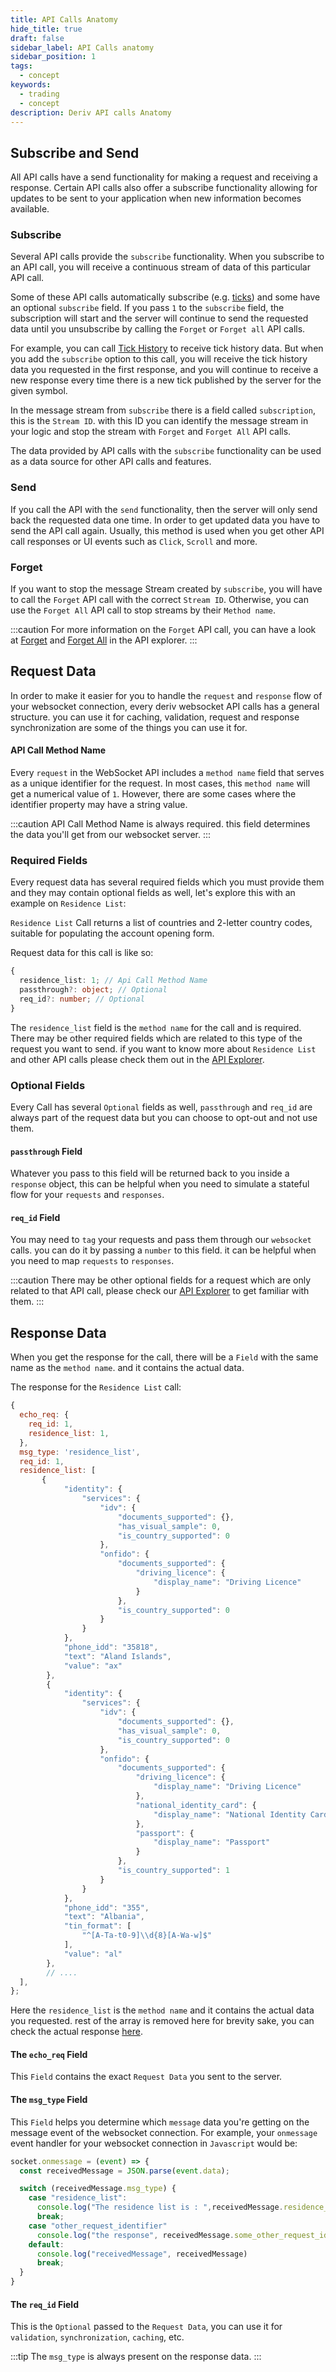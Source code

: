 ```yaml
---
title: API Calls Anatomy
hide_title: true
draft: false
sidebar_label: API Calls anatomy
sidebar_position: 1
tags:
  - concept
keywords:
  - trading
  - concept
description: Deriv API calls Anatomy
---
```

## Subscribe and Send

All API calls have a send functionality for making a request and receiving a response. Certain API calls also offer a subscribe functionality allowing for updates to be sent to your application when new information becomes available.

### Subscribe

Several API calls provide the `subscribe` functionality. When you subscribe to an API call, you will receive a continuous stream of data of this particular API call.

Some of these API calls automatically subscribe (e.g. [ticks](https://api.deriv.com/api-explorer#ticks)) and some have an optional `subscribe` field. If you pass `1` to the `subscribe` field, the subscription will start and the server will continue to send the requested data until you unsubscribe by calling the `Forget` or `Forget all` API calls.

For example, you can call [Tick History](https://api.deriv.com/api-explorer#ticks_history) to receive tick history data. But when you add the `subscribe` option to this call, you will receive the tick history data you requested in the first response, and you will continue to receive a new response every time there is a new tick published by the server for the given symbol.

In the message stream from `subscribe` there is a field called `subscription`, this is the `Stream ID`. with this ID you can identify the message stream in your logic and stop the stream with `Forget` and `Forget All` API calls.

The data provided by API calls with the `subscribe` functionality can be used as a data source for other API calls and features.

### Send

If you call the API with the `send` functionality, then the server will only send back the requested data one time. In order to get updated data you have to send the API call again. Usually, this method is used when you get other API call responses or UI events such as `Click`, `Scroll` and more.

### Forget

If you want to stop the message Stream created by `subscribe`, you will have to call the `Forget` API call with the correct `Stream ID`. Otherwise, you can use the `Forget All` API call to stop streams by their `Method name`.

:::caution
For more information on the `Forget` API call, you can have a look at [Forget](https://api.deriv.com/api-explorer#forget) and [Forget All](https://api.deriv.com/api-explorer#forget_all) in the API explorer.
:::


## Request Data

In order to make it easier for you to handle the `request` and `response` flow of your websocket connection, every deriv websocket API calls has a general structure. you can use it for caching, validation, request and response synchronization are some of the things you can use it for.

#### API Call Method Name

Every `request` in the WebSocket API includes a `method name` field that serves as a unique identifier for the request. In most cases, this  `method name` will get a numerical value of `1`. However, there are some cases where the identifier property may have a string value.

:::caution
API Call Method Name is always required. this field determines the data you'll get from our websocket server.
:::

### Required Fields

Every request data has several required fields which you must provide them and they may contain optional fields as well, let's explore this with an example on `Residence List`:

`Residence List` Call returns a list of countries and 2-letter country codes, suitable for populating the account opening form.

Request data for this call is like so:

```ts
{
  residence_list: 1; // Api Call Method Name
  passthrough?: object; // Optional
  req_id?: number; // Optional
}
```

The `residence_list` field is the `method name` for the call and is required. There may be other required fields which are related to this type of the request you want to send. if you want to know more about `Residence List` and other API calls please check them out in the [API Explorer](https://api.deriv.com/api-explorer#residence_list).

### Optional Fields

Every Call has several `Optional` fields as well, `passthrough` and `req_id` are always part of the request data but you can choose to opt-out and not use them.

#### `passthrough` Field

Whatever you pass to this field will be returned back to you inside a `response` object, this can be helpful when you need to simulate a stateful flow for your `requests` and `responses`.

#### `req_id` Field

You may need to `tag` your requests and pass them through our `websocket` calls. you can do it by passing a `number` to this field. it can be helpful when you need to map `requests` to `responses`.

:::caution
There may be other optional fields for a request which are only related to that API call, please check our [API Explorer](https://api.deriv.com/api-explorer) to get familiar with them.
:::

## Response Data

When you get the response for the call, there will be a `Field` with the same name as the `method name`. and it contains the actual data.

The response for the `Residence List` call:

```js
{
  echo_req: {
    req_id: 1,
    residence_list: 1,
  },
  msg_type: 'residence_list',
  req_id: 1,
  residence_list: [
       {
            "identity": {
                "services": {
                    "idv": {
                        "documents_supported": {},
                        "has_visual_sample": 0,
                        "is_country_supported": 0
                    },
                    "onfido": {
                        "documents_supported": {
                            "driving_licence": {
                                "display_name": "Driving Licence"
                            }
                        },
                        "is_country_supported": 0
                    }
                }
            },
            "phone_idd": "35818",
            "text": "Aland Islands",
            "value": "ax"
        },
        {
            "identity": {
                "services": {
                    "idv": {
                        "documents_supported": {},
                        "has_visual_sample": 0,
                        "is_country_supported": 0
                    },
                    "onfido": {
                        "documents_supported": {
                            "driving_licence": {
                                "display_name": "Driving Licence"
                            },
                            "national_identity_card": {
                                "display_name": "National Identity Card"
                            },
                            "passport": {
                                "display_name": "Passport"
                            }
                        },
                        "is_country_supported": 1
                    }
                }
            },
            "phone_idd": "355",
            "text": "Albania",
            "tin_format": [
                "^[A-Ta-t0-9]\\d{8}[A-Wa-w]$"
            ],
            "value": "al"
        },
        // ....
  ],
};
```

Here the `residence_list` is the `method name` and it contains the actual data you requested. rest of the array is removed here for brevity sake, you can check the actual response [here](https://api.deriv.com/api-explorer#residence_list).

#### The `echo_req` Field

This `Field` contains the exact `Request Data` you sent to the server.

#### The `msg_type` Field

This `Field` helps you determine which `message` data you're getting on the message event of the websocket connection. For example, your `onmessage` event handler for your websocket connection in `Javascript` would be:

```js
socket.onmessage = (event) => {
  const receivedMessage = JSON.parse(event.data);

  switch (receivedMessage.msg_type) {
    case "residence_list":
      console.log("The residence list is : ",receivedMessage.residence_list)
      break;
    case "other_request_identifier"
      console.log("the response", receivedMessage.some_other_request_identifier)
    default:
      console.log("receivedMessage", receivedMessage)
      break;
  }
}
```

#### The `req_id` Field

This is the `Optional` passed to the `Request Data`, you can use it for `validation`, `synchronization`, `caching`, etc.

:::tip
The `msg_type` is always present on the response data.
:::